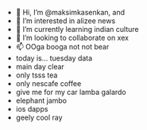 - 👋 Hi, I’m @maksimkasenkan, and
- 👀 I’m interested in alizee news
- 🌱 I’m currently learning indian culture
- 💞️ I’m looking to collaborate on xex
- 📫 OOga booga not not bear
- today is... tuesday data
- main day clear
- only tsss tea
- only nescafe coffee
- give me for my car lamba galardo
- elephant jambo
- ios dapps
- geely cool ray
